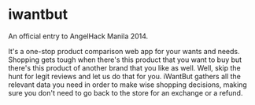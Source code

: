iwantbut
========

An official entry to AngelHack Manila 2014.

It's a one-stop product comparison web app for your wants and needs. Shopping gets tough when there's this product that you want to buy but there's this product of another brand that you like as well. Well, skip the hunt for legit reviews and let us do that for you. iWantBut gathers all the relevant data you need in order to make wise shopping decisions, making sure you don't need to go back to the store for an exchange or a refund.
